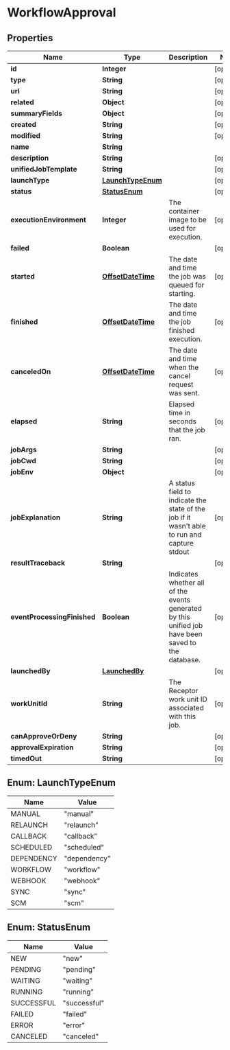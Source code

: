 # WorkflowApproval

## Properties
Name | Type | Description | Notes
------------ | ------------- | ------------- | -------------
**id** | **Integer** |  |  [optional]
**type** | **String** |  |  [optional]
**url** | **String** |  |  [optional]
**related** | **Object** |  |  [optional]
**summaryFields** | **Object** |  |  [optional]
**created** | **String** |  |  [optional]
**modified** | **String** |  |  [optional]
**name** | **String** |  | 
**description** | **String** |  |  [optional]
**unifiedJobTemplate** | **String** |  |  [optional]
**launchType** | [**LaunchTypeEnum**](#LaunchTypeEnum) |  |  [optional]
**status** | [**StatusEnum**](#StatusEnum) |  |  [optional]
**executionEnvironment** | **Integer** | The container image to be used for execution. |  [optional]
**failed** | **Boolean** |  |  [optional]
**started** | [**OffsetDateTime**](OffsetDateTime.md) | The date and time the job was queued for starting. |  [optional]
**finished** | [**OffsetDateTime**](OffsetDateTime.md) | The date and time the job finished execution. |  [optional]
**canceledOn** | [**OffsetDateTime**](OffsetDateTime.md) | The date and time when the cancel request was sent. |  [optional]
**elapsed** | **String** | Elapsed time in seconds that the job ran. |  [optional]
**jobArgs** | **String** |  |  [optional]
**jobCwd** | **String** |  |  [optional]
**jobEnv** | **Object** |  |  [optional]
**jobExplanation** | **String** | A status field to indicate the state of the job if it wasn&#x27;t able to run and capture stdout |  [optional]
**resultTraceback** | **String** |  |  [optional]
**eventProcessingFinished** | **Boolean** | Indicates whether all of the events generated by this unified job have been saved to the database. |  [optional]
**launchedBy** | [**LaunchedBy**](LaunchedBy.md) |  |  [optional]
**workUnitId** | **String** | The Receptor work unit ID associated with this job. |  [optional]
**canApproveOrDeny** | **String** |  |  [optional]
**approvalExpiration** | **String** |  |  [optional]
**timedOut** | **String** |  |  [optional]

<a name="LaunchTypeEnum"></a>
## Enum: LaunchTypeEnum
Name | Value
---- | -----
MANUAL | &quot;manual&quot;
RELAUNCH | &quot;relaunch&quot;
CALLBACK | &quot;callback&quot;
SCHEDULED | &quot;scheduled&quot;
DEPENDENCY | &quot;dependency&quot;
WORKFLOW | &quot;workflow&quot;
WEBHOOK | &quot;webhook&quot;
SYNC | &quot;sync&quot;
SCM | &quot;scm&quot;

<a name="StatusEnum"></a>
## Enum: StatusEnum
Name | Value
---- | -----
NEW | &quot;new&quot;
PENDING | &quot;pending&quot;
WAITING | &quot;waiting&quot;
RUNNING | &quot;running&quot;
SUCCESSFUL | &quot;successful&quot;
FAILED | &quot;failed&quot;
ERROR | &quot;error&quot;
CANCELED | &quot;canceled&quot;
